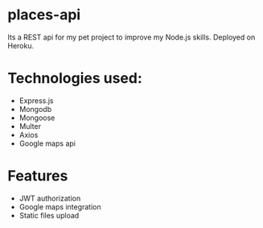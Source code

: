 # places-api

Its a REST api for my pet project to improve my Node.js skills. Deployed on Heroku.

# Technologies used:

* Express.js
* Mongodb
* Mongoose
* Multer
* Axios
* Google maps api

# Features

* JWT authorization
* Google maps integration
* Static files upload
